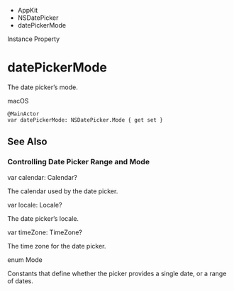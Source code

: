 

- AppKit
- NSDatePicker
-  datePickerMode 

Instance Property

# datePickerMode

The date picker’s mode.

macOS

``` source
@MainActor
var datePickerMode: NSDatePicker.Mode { get set }
```

## See Also

### Controlling Date Picker Range and Mode

var calendar: Calendar?

The calendar used by the date picker.

var locale: Locale?

The date picker’s locale.

var timeZone: TimeZone?

The time zone for the date picker.

enum Mode

Constants that define whether the picker provides a single date, or a range of dates.


